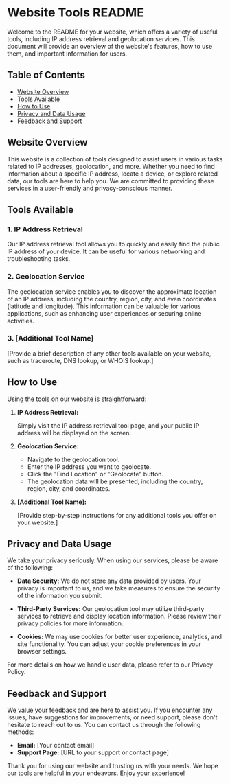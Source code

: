 # Website Tools README

Welcome to the README for your website, which offers a variety of useful tools, including IP address retrieval and geolocation services. This document will provide an overview of the website's features, how to use them, and important information for users.

## Table of Contents

- [Website Overview](#website-overview)
- [Tools Available](#tools-available)
- [How to Use](#how-to-use)
- [Privacy and Data Usage](#privacy-and-data-usage)
- [Feedback and Support](#feedback-and-support)

## Website Overview

This website is a collection of tools designed to assist users in various tasks related to IP addresses, geolocation, and more. Whether you need to find information about a specific IP address, locate a device, or explore related data, our tools are here to help you. We are committed to providing these services in a user-friendly and privacy-conscious manner.

## Tools Available

### 1. IP Address Retrieval

Our IP address retrieval tool allows you to quickly and easily find the public IP address of your device. It can be useful for various networking and troubleshooting tasks.

### 2. Geolocation Service

The geolocation service enables you to discover the approximate location of an IP address, including the country, region, city, and even coordinates (latitude and longitude). This information can be valuable for various applications, such as enhancing user experiences or securing online activities.

### 3. [Additional Tool Name]

[Provide a brief description of any other tools available on your website, such as traceroute, DNS lookup, or WHOIS lookup.]

## How to Use

Using the tools on our website is straightforward:

1. **IP Address Retrieval:**

    Simply visit the IP address retrieval tool page, and your public IP address will be displayed on the screen.

2. **Geolocation Service:**

    - Navigate to the geolocation tool.
    - Enter the IP address you want to geolocate.
    - Click the "Find Location" or "Geolocate" button.
    - The geolocation data will be presented, including the country, region, city, and coordinates.

3. **[Additional Tool Name]:**

    [Provide step-by-step instructions for any additional tools you offer on your website.]

## Privacy and Data Usage

We take your privacy seriously. When using our services, please be aware of the following:

- **Data Security:** We do not store any data provided by users. Your privacy is important to us, and we take measures to ensure the security of the information you submit.

- **Third-Party Services:** Our geolocation tool may utilize third-party services to retrieve and display location information. Please review their privacy policies for more information.

- **Cookies:** We may use cookies for better user experience, analytics, and site functionality. You can adjust your cookie preferences in your browser settings.

For more details on how we handle user data, please refer to our Privacy Policy.

## Feedback and Support

We value your feedback and are here to assist you. If you encounter any issues, have suggestions for improvements, or need support, please don't hesitate to reach out to us. You can contact us through the following methods:

- **Email:** [Your contact email]
- **Support Page:** [URL to your support or contact page]

Thank you for using our website and trusting us with your needs. We hope our tools are helpful in your endeavors. Enjoy your experience!
